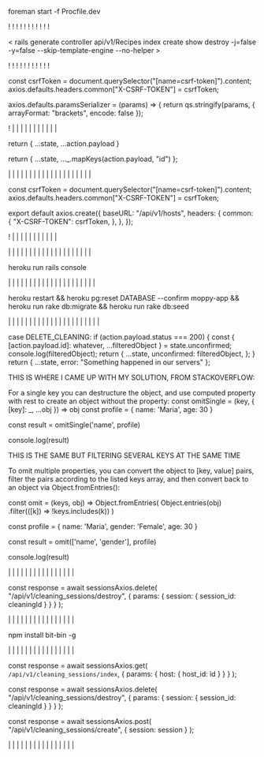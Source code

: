<!-- # README -->

<!-- Run two servers at the same time -->

foreman start -f Procfile.dev

<!-- Run two servers at the same time -->

!
!
!
!
!
!
!
!
!
!
!

<!-- Controllers Generation -->

< rails generate controller api/v1/Recipes index create show destroy -j=false -y=false --skip-template-engine --no-helper >

<!--


j=false which instructs Rails to skip generating associated JavaScript files.
-y=false which instructs Rails to skip generating associated stylesheet files.
--skip-template-engine, which instructs Rails to skip generating Rails view files, since React is handling your front-end needs.
--no-helper, which instructs Rails to skip generating a helper file for your controller.

<!-- Controllers Generation -->

!
!
!
!
!
!
!
!
!
!
!

<!-- AXIOS -->

<!--

WE NEED TO SEND OUR TOKEN IN POST, PUT AND PATCH METHODS
 -->

const csrfToken = document.querySelector("[name=csrf-token]").content;
axios.defaults.headers.common["X-CSRF-TOKEN"] = csrfToken;

<!--
Axios do not support nested queries for the get method,
So the external qs library is used for serializing
 -->

axios.defaults.paramsSerializer = (params) => {
return qs.stringify(params, { arrayFormat: "brackets", encode: false });

<!-- AXIOS -->

!
|
|
|
|
|
|
|
|
|
|
|

<!-- API RESPONSE -->

<!--

There are basically two ways to deal with the response from the API
 -->

<!--
1)  The response from the Rails server when an active relation is returned,
    The server sends an array of objects (read carefully). The first way to
    deal with this is by spreading the array into the state object returned
    by the reducer:

    action.payload = response from Rails = [{id:1, name:mark},{id:2, name:susan}]
 -->

return { ...state, ...action.payload }

<!--
    By spreading (...action.payload) we are basically taking all the elements inside
    of the array (action.payload) and adding them to a new object that is being returned
    The object returned is therefore an object of objects (read carefully)
 -->

<!--
2)  The response from the Rails server when an active relation is returned,
    The server sends an array of objects (read carefully). The second way to
    deal with this is by converting this array of objects into an object of objects
    by using:
    action.payload = response from Rails = [{id:23, name:mark},{id:24, name:susan}]
 -->

return { ...state, ...\_.mapKeys(action.payload, "id") };

<!--
    In this case we are using "lodash" library to use mapKeys method. This method transforms
    an array of objects into an object, which keys is defined by the second argument
    and the values are each of the elements of the array (the contained objects in this case).
    This method takes second argument as the keys of the resulting object, and the value is the
    whole object, as a result we get:
    {23:{id:23, name:mark}, 2:{id:2, name:susan}}
 -->

<!--
3)  Both cases, result in an object with keys equal to every active record from Rails,
    The difference is that by using the lodash method our keys are the same as the id
    contained in our records, so it might be easier to deal with state. (DONT KNOW THIS YET)

    However, when rendering a list of records we would like to have an array of objects
    not a object it self. we then use:
    const mapStateToProps = (state) => {
    return {
      sessions: Object.values(state.sessions),
      currentHost: state.hosts.current_host,
    };
    };

    By using Object.values(object). We take all the values from the object and construct
    and array out of them.

<!-- API RESPONSE -->

|
|
|
|
|
|
|
|
|
|
|
|
|
|
|
|
|
|
|
|

<!-- HEROKU AND AXIOS -->

<!--

Problem: When I deployed to heroku, React was making the API calls to
"localhost:5000/api/v1/hosts_check_host" instead of calling them to the
heroku server "moppy-app.herokuapp.com".

Reason: The reason was on the Axios component. I have set the baseURL as a
hardcoded : localhost:5000/api/v1/.

Solution: In order to make call to the heroku server, I needed to define
a proxy: on package.json   "proxy": "http://localhost:5000/". And most important
I changed my axios component to a relative baseURL of "/api/v1".

With this, Heroku will handle the deployment and the right routing

 -->

const csrfToken = document.querySelector("[name=csrf-token]").content;
axios.defaults.headers.common["X-CSRF-TOKEN"] = csrfToken;

<!--
Axios do not support nested queries for the get method,
So the external qs library is used for serializing
 -->

export default axios.create({
baseURL: "/api/v1/hosts",
headers: {
common: {
"X-CSRF-TOKEN": csrfToken,
},
},
});

<!-- HEROKU AND AXIOS -->

!
|
|
|
|
|
|
|
|
|
|
|

|
|
|
|
|
|
|
|
|
|
|
|
|
|
|
|
|
|
|
|

<!-- HEROKU -->

<!--

Problem: When I deployed to heroku, the app crashed. As a message I got a H10 crash error.
However, the heroku logs and the response from the server did not help at all to show me
what was really happening.

Reason: The reason was that I had a copy of one of the controllers files, with bad code that I
saved for my personal use. However, when deploying Rails consider every single file inside of the
controller folder as a controller (even though the file name ends in controller_copy2.rb).

Solution: In order to see what was happening I spent hours trying to configure bundlepacks, since
I read that this error was because heroku does not know how to handle both react and rails app.

I created two bundle packs:
heroku buildpacks:add heroku/nodejs --index 1
heroku buildpacks:add heroku/ruby --index 2

This way we are telling heroku that should run the nodejs for the react app first and then rails

However, this did not solve my problem, so I read another post where ppl said that if you
run rails console in heroku, you might get more detailed info about the problem:

heroku run rails console

THIS WAS THE BEST THING EVER, Rails showed me exactly which file (the controller copy) was causing
the problem when deployed so I just deleted the file and the app delpoyed successfully


 -->

heroku run rails console

<!-- HEROKU -->

|
|
|
|
|
|
|
|
|
|
|
|
|
|
|
|
|
|
|
|
|

<!-- HEROKU -->

<!--

Problem: I had change the migration scheme so I wanted to drop the DB and created again. In heroku you can't just use rails db:drop

Solution: Using the snippet below pg:reset instead. The next command runs migration and the seeding as well.

 -->

heroku restart && heroku pg:reset DATABASE --confirm moppy-app && heroku run rake db:migrate && heroku run rake db:seed

<!-- HEROKU -->

|
|
|
|
|
|
|
|
|
|
|
|
|
|
|
|
|
|
|
|
|
|

<!-- AFTER RAILS SUCCESFULLY DELETED A RECORD I NEEDED TO UPDATE MY STATE BY FILTERING THE CLEANING THAT WAS ERASED -->

<!--

Problem: My state is saved in REACT as an object, therefore I can't use .filter because is not an array.
         I could have used _.omit from lodash but I wanted to do it in plain JS. The goal is to filter
         an object based on a key (id in our case).

Solution: I am sending back from rails, a message when the delete is successful and the ID of the record that was deleted.
          I am using this id to basically remove the key value pair from my state so it can do a render only on the components that depend on the "unconfirmed"
          state. To do tis, I am spreading the whole state.unconfirmed (which represent my records before the deletion), From this state.unconfirmed, I am taking
          The key that matches the key from rails (action.payload.id) and calling it "whatever" it does not matter what I call it. The rest of the state,
          I mean those records without the one deleted in rails is saved in a variable called "filteredObject". This filtered object is now replacing the
          unconfirmed object in my state and therefore re rendering the dependant components.




 -->

case DELETE_CLEANING:
if (action.payload.status === 200) {
const {
[action.payload.id]: whatever,
...filteredObject
} = state.unconfirmed;
console.log(filteredObject);
return {
...state,
unconfirmed: filteredObject,
};
}
return { ...state, error: "Something happened in our servers" };

THIS IS WHERE I CAME UP WITH MY SOLUTION, FROM STACKOVERFLOW:

For a single key you can destructure the object, and use computed property with rest to create an object without the property:
const omitSingle = (key, { [key]: \_, ...obj }) => obj
const profile = { name: 'Maria', age: 30 }

const result = omitSingle('name', profile)

console.log(result)

THIS IS THE SAME BUT FILTERING SEVERAL KEYS AT THE SAME TIME

To omit multiple properties, you can convert the object to [key, value] pairs, filter the pairs according to the listed keys array, and then convert back to an object via Object.fromEntries():

const omit = (keys, obj) =>
Object.fromEntries(
Object.entries(obj)
.filter(([k]) => !keys.includes(k))
)

const profile = { name: 'Maria', gender: 'Female', age: 30 }

const result = omit(['name', 'gender'], profile)

console.log(result)

<!-- AFTER RAILS SUCCESFULLY DELETED A RECORD I NEEDED TO UPDATE MY STATE BY FILTERING THE CLEANING THAT WAS ERASED -->

|
|
|
|
|
|
|
|
|
|
|
|
|
|
|
|

<!-- DELETING A RECORD IN RAILS USING DELETE METHOD AND AXIOS -->

<!--

Problem: I had to delete a record in Rails, using axios. However I needed to send the params as option in my axios call

Solution: 1) I created a DELETE route in Rails that called the destroy method:

          2) In order to accept the params from the request, since the same controller is deleting sessions but also fetching all the cleanings
             for an specific host, I needed to accept both host_id and session_id params. I don't know if this is the best way but I created a
             if statement that if there is host in the params let them or if there is sessions permit them.

                        def session_params
                            if params[:host].present?
                            params.require(:host).permit(:host_id)
                            elsif params[:session].present?
                                params.require(:session).permit(:session_id)
                            end
                        end

           3) Since I needed to select the session with the id that is being passed, I use a method:

                        def set_cleaning_session
                         @session = CleaningSession.find(session_params[:session_id])
                        end

            4) Now the destroy method can succesfully destroy the record
                        def destroy
                            @session&.destroy!
                            p @session
                            render json: { message: 'Cleaning deleted succesfully!', id:session_params[:session_id] }
                        end

 -->

const response = await sessionsAxios.delete(
"/api/v1/cleaning_sessions/destroy",
{ params: { session: { session_id: cleaningId } } }
);

<!-- DELETING A RECORD IN RAILS USING DELETE METHOD AND AXIOS -->

|
|
|
|
|
|
|
|
|
|
|
|
|
|
|
|

npm install bit-bin -g

|
|
|
|
|
|
|
|
|
|
|
|
|
|
|
|

<!-- CREATING A RECORD IN RAILS USING POST METHOD AND AXIOS -->

<!--

Problem: I had to create a record in Rails, using axios. However when sending the parameters in the optional fields of axios. I got an error in Rails

Solution: The problem raised because when I used the get or delete method we need to specify "params" in our body. Instead, when using post method
            we don't need to specify "params" but pass the content of the params instead. (Below you can compare both methods)

            As you can see, we dropped the "params" key in the last line for the POST. The problem was that rails wanted to permit the
            params[:session] data but since we added a "params" in POST our params object lokked like this:

            params:{
                params:{
                    session:session
                }
            }
 -->

<!-- GET -->

const response = await sessionsAxios.get(
`/api/v1/cleaning_sessions/index`,
{ params: { host: { host_id: id } } }
);

<!-- DELETE -->

const response = await sessionsAxios.delete(
"/api/v1/cleaning_sessions/destroy",
{ params: { session: { session_id: cleaningId } } }
);

<!-- POST -->

const response = await sessionsAxios.post(
"/api/v1/cleaning_sessions/create",
{ session: session }
);

<!-- DELETING A RECORD IN RAILS USING DELETE METHOD AND AXIOS -->

|
|
|
|
|
|
|
|
|
|
|
|
|
|
|
|
